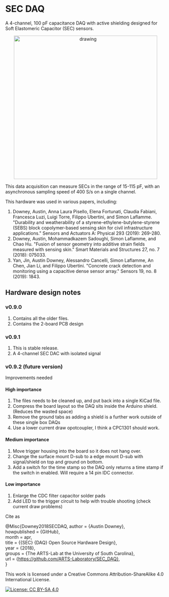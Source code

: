 # SEC DAQ
A 4-channel, 100 pF capacitance DAQ with active shielding designed for Soft Elastomeric Capacitor (SEC) sensors.

<p align="center">
<img src="image.png" alt="drawing" width="450"/>
</p>
<p align="center">
</p>

This data acquisition can measure SECs in the range of 15-115 pF, with an asynchronous sampling speed of 400 S/s on a single channel.

This hardware was used in various papers, including:
1. Downey, Austin, Anna Laura Pisello, Elena Fortunati, Claudia Fabiani, Francesca Luzi, Luigi Torre, Filippo Ubertini, and Simon Laflamme. "Durability and weatherability of a styrene-ethylene-butylene-styrene (SEBS) block copolymer-based sensing skin for civil infrastructure applications." Sensors and Actuators A: Physical 293 (2019): 269-280.
1. Downey, Austin, Mohammadkazem Sadoughi, Simon Laflamme, and Chao Hu. "Fusion of sensor geometry into additive strain fields measured with sensing skin." Smart Materials and Structures 27, no. 7 (2018): 075033.
1. Yan, Jin, Austin Downey, Alessandro Cancelli, Simon Laflamme, An Chen, Jian Li, and Filippo Ubertini. "Concrete crack detection and monitoring using a capacitive dense sensor array." Sensors 19, no. 8 (2019): 1843.

## Hardware design notes

### v0.9.0
1. Contains all the older files. 
1. Contains the 2-board PCB design

### v0.9.1
1. This is stable release. 
1. A 4-channel SEC DAC with isolated signal

### v0.9.2 (future version)
Improvements needed

#### High importance
1. The files needs to be cleaned up, and put back into a single KiCad file.
1. Compress the board layout so the DAQ sits inside the Arduino shield. (Reduces the wasted space)
1. Remove the ground tabs as adding a shield is a further work outside of these single box DAQs
1. Use a lower current draw opotcoupler, I think a CPC1301 should work. 
 
#### Medium importance
1. Move trigger housing into the board so it does not hang over.
1. Change the surface mount D-sub to a edge mount D-sub with signal/shield on top and ground on bottom. 
1. Add a switch for the time stamp so the DAQ only returns a time stamp if the switch in enabled. Will require a 14 pin IDC connector.

#### Low importance 
1. Enlarge the CDC filter capacitor solder pads
1. Add LED to the trigger circuit to help with trouble shooting (check current draw problems)



Cite as

@Misc{Downey2018SECDAQ, 
  author = {Austin Downey},  
  howpublished = {GitHub},  
  month  = apr,  
  title  = {{SEC} {DAQ} Open Source Hardware Design},  
  year   = {2018},  
  groups = {The ARTS-Lab at the University of South Carolina},  
  url    = {https://github.com/ARTS-Laboratory/SEC_DAQ},  
}


This work is licensed under a Creative Commons Attribution-ShareAlike 4.0 International License.

[![License: CC BY-SA 4.0](https://img.shields.io/badge/License-CC_BY--SA_4.0-lightgrey.svg)](https://creativecommons.org/licenses/by-sa/4.0/)













